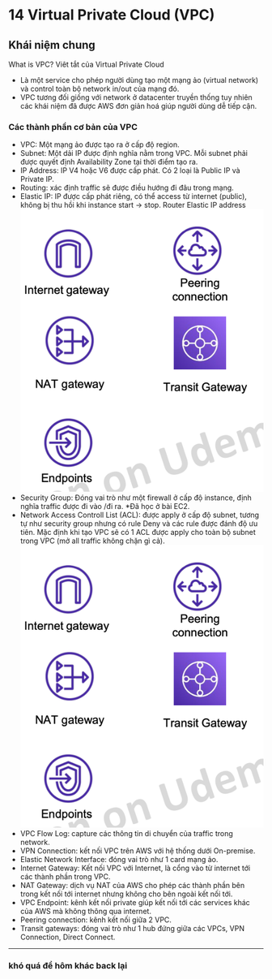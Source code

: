 # 14 Virtual Private Cloud (VPC)

## Khái niệm chung
What is VPC?
Viêt tắt của Virtual Private Cloud
- Là một service cho phép người dùng tạo một mạng ảo (virtual network) và control toàn bộ network in/out của mạng đó.
- VPC tương đối giống với network ở datacenter truyền thống tuy nhiên các khái niệm đã được AWS đơn giản hoá giúp người dùng dễ tiếp cận.
### Các thành phần cơ bản của VPC
- VPC: Một mạng ảo được tạo ra ở cấp độ region.
-  Subnet: Một dải IP được định nghĩa nằm trong VPC. Mỗi subnet phải được quyết định Availability Zone tại thời điểm tạo ra.
- IP Address: IP V4 hoặc V6 được cấp phát. Có 2 loại là Public IP và Private IP.
- Routing: xác định traffic sẽ được điều hướng đi đâu trong mạng.
- Elastic IP: IP được cấp phát riêng, có thể access từ internet (public), không bị thu hồi khi instance start -> stop.
Router
Elastic IP address
![Alt text](Images/image.png)
- Security Group: Đóng vai trò như một firewall ở cấp độ instance, định nghĩa traffic được đi vào /đi ra. *Đã học ở bài EC2.
- Network Access Controll List (ACL): được apply ở cấp độ subnet, tương tự như security group nhưng có rule Deny và các rule được đánh độ ưu tiên. Mặc định khi tạo VPC sẽ có 1 ACL được apply cho toàn bộ subnet trong VPC (mở all traffic không chặn gì cả).
![Alt text](Images/image.png)
- VPC Flow Log: capture các thông tin di chuyển của traffic trong network.
- VPN Connection: kết nối VPC trên AWS với hệ thống dưới On-premise.
- Elastic Network Interface: đóng vai trò như 1 card mạng ảo.
- Internet Gateway: Kết nối VPC với Internet, là cổng vào từ internet tới các thành phần trong VPC.
- NAT Gateway: dịch vụ NAT của AWS cho phép các thành phần bên trong kết nối tới internet nhưng không cho bên ngoài kết nối tới.
- VPC Endpoint: kênh kết nối private giúp kết nối tới các services khác của AWS mà không thông qua internet.
- Peering connection: kênh kết nối giữa 2 VPC.
- Transit gateways: đóng vai trò như 1 hub đứng giữa
các VPCs, VPN Connection, Direct Connect.


-----
### khó quá để hôm khác back lại